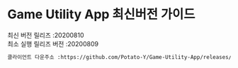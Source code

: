 # Game Utility App 최신버전 가이드

최신 버전 릴리즈 :20200810<br>
최소 실행 릴리즈 버전 :20200809<br>
```txt
클라이언트 다운주소 :https://github.com/Potato-Y/Game-Utility-App/releases/download/v1.0.1/UpdateClient.exe입니다.
```
